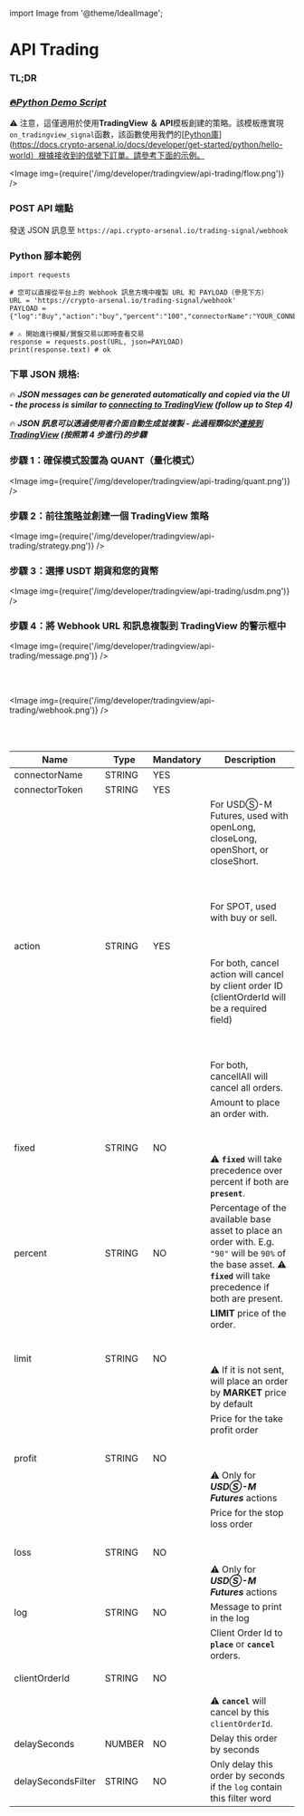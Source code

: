import Image from '@theme/IdealImage';

# API Trading

### TL;DR

### [🔥<u>_Python Demo Script_</u>](https://colab.research.google.com/drive/1Patm1mcPO3st5xTk2d2eQxBN6GTOt5z7?usp=sharing)

⚠️ 注意，這僅適用於使用**TradingView ＆ API**模板創建的策略。該模板應實現`on_tradingview_signal`函數，該函數使用我們的[<u>Python庫</u>](https://docs.crypto-arsenal.io/docs/developer/get-started/python/hello-world）根據接收到的信號下訂單。請參考下面的示例。

<Image img={require('/img/developer/tradingview/api-trading/flow.png')} />

### POST API 端點

發送 JSON 訊息至 `https://api.crypto-arsenal.io/trading-signal/webhook`

### Python 腳本範例

```
import requests

# 您可以直接從平台上的 Webhook 訊息方塊中複製 URL 和 PAYLOAD（參見下方）
URL = 'https://crypto-arsenal.io/trading-signal/webhook'
PAYLOAD ={"log":"Buy","action":"buy","percent":"100","connectorName":"YOUR_CONNECTOR","connectorToken":"YOUR_TOKEN"}

# ⚠️ 開始進行模擬/實盤交易以即時查看交易
response = requests.post(URL, json=PAYLOAD)
print(response.text) # ok
```

### 下單 JSON 規格:

🔥 **_JSON messages can be generated automatically and copied via the UI - the process is similar to [<u>connecting to TradingView</u>](https://help.crypto-arsenal.io/en/articles/6456240-automate-tradingview-strategy) (follow up to Step 4)_**

🔥 **_JSON 訊息可以透過使用者介面自動生成並複製 - 此過程類似於[<u>連接到 TradingView</u>](https://help.crypto-arsenal.io/en/articles/6456240-automate-tradingview-strategy) (按照第 4 步進行)的步驟_**

### 步驟 1：確保模式設置為 QUANT（量化模式）

<Image img={require('/img/developer/tradingview/api-trading/quant.png')} />

### 步驟 2：前往[<u>策略</u>](https://crypto-arsenal.io/strategies)並創建一個 TradingView 策略

<Image img={require('/img/developer/tradingview/api-trading/strategy.png')} />

### 步驟 3：選擇 USDT 期貨和您的貨幣

<Image img={require('/img/developer/tradingview/api-trading/usdm.png')} />

### 步驟 4：將 Webhook URL 和訊息複製到 TradingView 的警示框中

<Image img={require('/img/developer/tradingview/api-trading/message.png')} />

<br></br>

<Image img={require('/img/developer/tradingview/api-trading/webhook.png')} />

<br></br>

| Name               | Type   | Mandatory | Description                   |
| ------------------ | ------ | --------- | ----------------------------- |
| connectorName      | STRING | YES       |
| connectorToken     | STRING | YES       |
| action             | STRING | YES       | For USDⓈ-M Futures, used with openLong, closeLong, openShort, or closeShort.<br></br><br></br>For SPOT, used with buy or sell.<br></br><br></br>For both, cancel action will cancel by client order ID (clientOrderId will be a required field)<br></br><br></br>For both, cancellAll will cancel all orders.
| fixed              | STRING | NO        | Amount to place an order with.<br></br><br></br>⚠️ **```fixed```** will take precedence over percent if both are **```present```**.
| percent            | STRING | NO        | Percentage of the available base asset to place an order with. E.g. ```"90"``` will be ```90%``` of the base asset. ⚠️ **```fixed```** will take precedence if both are present.
| limit              | STRING | NO        | **LIMIT** price of the order.<br></br><br></br>⚠️ If it is not sent, will place an order by **MARKET** price by default
| profit             | STRING | NO        | Price for the take profit order<br></br><br></br>⚠️ Only for ***USDⓈ-M Futures*** actions
| loss               | STRING | NO        | Price for the stop loss order<br></br><br></br>⚠️ Only for ***USDⓈ-M Futures*** actions
| log                | STRING | NO        | Message to print in the log
| clientOrderId      | STRING | NO        | Client Order Id to **```place```** or **```cancel```** orders.<br></br><br></br>⚠️  **```cancel```** will cancel by this ```clientOrderId```. 
| delaySeconds       | NUMBER | NO        | Delay this order by seconds
| delaySecondsFilter | STRING | NO        | Only delay this order by seconds if the ```log``` contain this filter word